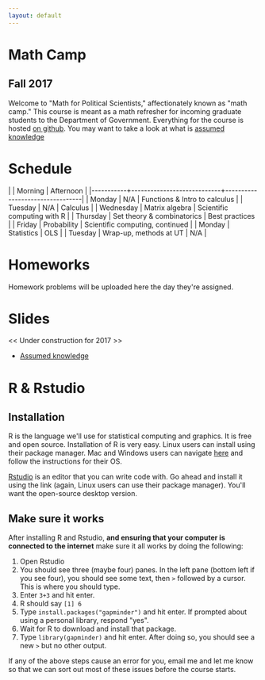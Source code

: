 ```yaml
---
layout: default
---
```


# Math Camp

## Fall 2017

Welcome to "Math for Political Scientists," affectionately known as
"math camp." This course is meant as a math refresher for incoming
graduate students to the Department of Government. Everything for the
course is hosted [on github](https://github.com/jabranham/math-camp).
You may want to take a look at what is
[assumed knowledge](/math-camp/slides/0-arithmetic.pdf)

# Schedule

|           | Morning                    | Afternoon                       |
|-----------+----------------------------+---------------------------------|
| Monday    | N/A                        | Functions & Intro to calculus   |
| Tuesday   | N/A                        | Calculus                        |
| Wednesday | Matrix algebra             | Scientific computing with R     |
| Thursday  | Set theory & combinatorics | Best practices                  |
| Friday    | Probability                | Scientific computing, continued |
| Monday    | Statistics                 | OLS                             |
| Tuesday   | Wrap-up, methods at UT     | N/A                             |

# Homeworks

Homework problems will be uploaded here the day they're assigned.

<!-- * [Homework 1](/math-camp/homeworks/hw-01-functions.pdf) -->
<!-- * [Homework 2](/math-camp/homeworks/hw-02-calculus.pdf) -->
<!-- * [Homework 3](/math-camp/homeworks/hw-03-matrix-algebra-and-r.pdf) -->
<!-- * [Homework 4](/math-camp/homeworks/hw-05-sets-and-probability.pdf) -->
<!-- * [Homework 5](/math-camp/homeworks/hw-06-probability.pdf) -->
<!-- * [Homework 6](/math-camp/homeworks/hw-statistics-ols.pdf) -->

# Slides

<< Under construction for 2017 >>

* [Assumed knowledge](/math-camp/slides/0-arithmetic.pdf)
<!-- * [Functions](/math-camp/slides/1-functions.pdf) -->
<!-- * [Calculus](/math-camp/slides/2-calculus.pdf) -->
<!-- * [Matrix algebra](/math-camp/slides/3-matrix-algebra.pdf) -->
<!-- * [Sets and combinatorics](/math-camp/slides/4-sets-and-combinatorics.pdf) -->
<!-- * [Probability](/math-camp/slides/5-probability.pdf) -->
<!-- * [Statistics](/math-camp/slides/6-statistics.pdf) -->
<!-- * [Regression](/math-camp/slides/7-ols.pdf) -->
<!-- * [Best Practices](/math-camp/slides/best-practices.pdf) -->
<!-- * [Data visualization](/math-camp/slides/data-viz.pdf) -->
<!-- * [Basics of R](/math-camp/slides/basic-R.pdf) -->
<!-- * [Working with Data in R](/math-camp/slides/data-transform.pdf) -->


# R & Rstudio

## Installation

R is the language we'll use for statistical computing and graphics.
It is free and open source.
Installation of R is very easy. 
Linux users can install using their package manager.
Mac and Windows users can navigate [here](https://cloud.r-project.org/) and follow the instructions for their OS. 

[Rstudio](https://www.rstudio.com/products/RStudio/) is an editor that you can write code with. 
Go ahead and install it using the link (again, Linux users can use their package manager).
You'll want the open-source desktop version.

## Make sure it works

After installing R and Rstudio, **and ensuring that your computer is connected to the internet** make sure it all works by doing the following:

1. Open Rstudio
2. You should see three (maybe four) panes. In the left pane (bottom left if you see four), you should see some text, then `>` followed by a cursor. This is where you should type.
3. Enter `3+3` and hit enter.
4. R should say `[1] 6`
5. Type `install.packages("gapminder")` and hit enter. If prompted about using a personal library, respond "yes". 
6. Wait for R to download and install that package. 
7. Type `library(gapminder)` and hit enter. After doing so, you should see a new `>` but no other output. 

If any of the above steps cause an error for you, email me and let me know so that we can sort out most of these issues before the course starts.
